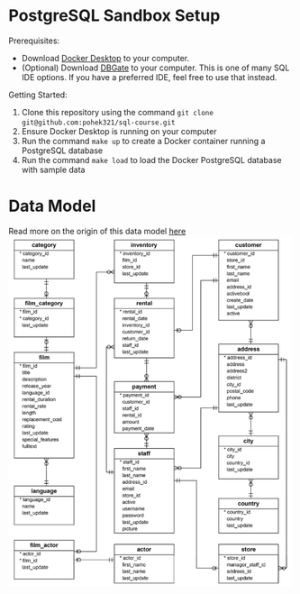 # PostgreSQL Sandbox Setup
Prerequisites:
- Download [Docker Desktop](https://www.docker.com/products/docker-desktop/) to your computer.
- (Optional) Download [DBGate](https://dbgate.org/) to your computer. This is one of many SQL IDE options. If you have a preferred IDE, feel free to use that instead.

Getting Started:
1. Clone this repository using the command `git clone git@github.com:pohek321/sql-course.git`
2. Ensure Docker Desktop is running on your computer
3. Run the command `make up` to create a Docker container running a PostgreSQL database
4. Run the command `make load` to load the Docker PostgreSQL database with sample data

# Data Model
Read more on the origin of this data model [here](https://www.postgresqltutorial.com/postgresql-getting-started/postgresql-sample-database/)
![erd](dvdrental_erd.png)
